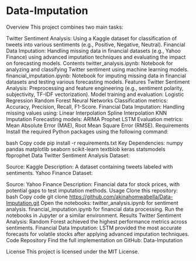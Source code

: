 # Data-Imputation
Overview
This project combines two main tasks:

Twitter Sentiment Analysis: Using a Kaggle dataset for classification of tweets into various sentiments (e.g., Positive, Negative, Neutral).
Financial Data Imputation: Handling missing data in financial datasets (e.g., Yahoo Finance) using advanced imputation techniques and evaluating the impact on forecasting models.
Contents
twitter_analysis.ipynb: Notebook for analyzing and classifying Twitter sentiment using machine learning models.
financial_imputation.ipynb: Notebook for imputing missing data in financial datasets and testing various forecasting models.
Features
Twitter Sentiment Analysis:
Preprocessing and feature engineering (e.g., sentiment polarity, subjectivity, TF-IDF vectorization).
Model training and evaluation:
Logistic Regression
Random Forest
Neural Networks
Classification metrics: Accuracy, Precision, Recall, F1-Score.
Financial Data Imputation:
Handling missing values using:
Linear Interpolation
Spline Interpolation
KNN Imputation
Forecasting models:
ARIMA
Prophet
LSTM
Evaluation metrics: Mean Absolute Error (MAE), Root Mean Square Error (RMSE).
Requirements
Install the required Python packages using the following command:

bash
Copy code
pip install -r requirements.txt
Key Dependencies:
numpy
pandas
matplotlib
seaborn
scikit-learn
textblob
keras
statsmodels
fbprophet
Data
Twitter Sentiment Analysis Dataset:

Source: Kaggle
Description: A dataset containing tweets labeled with sentiments.
Yahoo Finance Dataset:

Source: Yahoo Finance
Description: Financial data for stock prices, with potential gaps to test imputation methods.
Usage
Clone this repository:
bash
Copy code
git clone https://github.com/akinahomwabella/Data-Imputation.git
Open the notebooks:
twitter_analysis.ipynb for sentiment analysis.
financial_imputation.ipynb for financial data processing.
Run the notebooks in Jupyter or a similar environment.
Results
Twitter Sentiment Analysis:
Random Forest achieved the highest performance metrics across sentiments.
Financial Data Imputation:
LSTM provided the most accurate forecasts for volatile stocks after applying advanced imputation techniques.
Code Repository
Find the full implementation on GitHub: Data-Imputation

License
This project is licensed under the MIT License.

